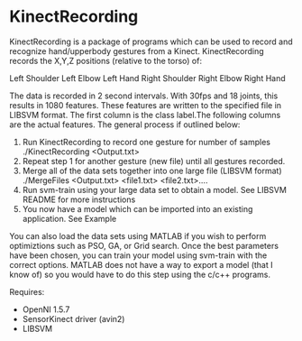 # KinectRecording

KinectRecording is a package of programs which can be used to record and recognize
hand/upperbody gestures from a Kinect. KinectRecording records the X,Y,Z positions 
(relative to the torso) of:

Left Shoulder
Left Elbow
Left Hand
Right Shoulder
Right Elbow
Right Hand

The data is recorded in 2 second intervals. With 30fps and 18 joints, this
results in 1080 features. These features are written to the specified file
in LIBSVM format. The first column is the class label.The following 
columns are the actual features. The general process if outlined below:

1. Run KinectRecording to record one gesture for number of samples
	./KinectRecording <Output.txt> <number of iterations> <class label>
2. Repeat step 1 for another gesture (new file) until all gestures recorded.
3. Merge all of the data sets together into one large file (LIBSVM format)
	./MergeFiles <Output.txt> <file1.txt> <file2.txt>....
4. Run svm-train using your large data set to obtain a model.
	See LIBSVM README for more instructions
5. You now have a model which can be imported into an existing application.
	See Example 

You can also load the data sets using MATLAB if you wish to perform
optimiztions such as PSO, GA, or Grid search. Once the best parameters have
been chosen, you can train your model using svm-train with the correct
options. MATLAB does not have a way to export a model (that I know of) so you would have
to do this step using the c/c++ programs.

Requires:
* OpenNI 1.5.7
* SensorKinect driver (avin2)
* LIBSVM



